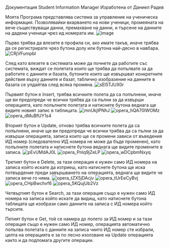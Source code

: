 Документация
Student Information Manager
Изработена от Даниел Радев

Моята Програма представлява система за управление на ученическа информация. Позволявайки вкарването на нови ученици, промеяната на вече съществуващи данни, премахване на данни, и търсене на данните на дадени ученици чрез ид номерата им.
![image](https://user-images.githubusercontent.com/26287242/165495112-f278e3f9-c6d1-4590-b9dd-b0c965a6759d.png)

Първо трябва да влезете в профила си, ако имате такъв, иначе трябва да се регистрирате чрез бутона долу или бутона най-дясно в навбара.
![CRjVFumpbl](https://user-images.githubusercontent.com/26287242/165495502-e8914f4e-9180-4c94-8a6a-cf0b6ce9f0d0.png)

След като влезете в системата може да почнете да работите със системата, виждат се полетата които ще трябва да попълвате за да работите с данните и базата, бутоните които ще извършват конкретните действия върху данните и базат, таблично изобразение на данните в базата се упдайтва след всяка промяна.
![sEl5TJUX0r](https://user-images.githubusercontent.com/26287242/165495610-1dc8f2d3-9ebc-470a-83d9-f0e65e3bd895.png)

Първият бутон е Insert, трябва всичките полета да са попълнени, иначе ще ви предопреди че всички трябва да са пълни за да извърши операцията, като полълните полетата и натиснете бутона веднага ще видите новият запис в таблицата. 
![mnUkjlPNhJ](https://user-images.githubusercontent.com/26287242/165498452-568f02fd-f457-4244-84e3-4dc0c01f64d0.png)
![opera_hQA70IWOMz](https://user-images.githubusercontent.com/26287242/165498465-8e390a12-032f-408e-a3ef-647aed046c63.png)
![opera_dMuBfUY1s4](https://user-images.githubusercontent.com/26287242/165498478-4d23f74f-f18f-432c-bd58-5c6567b9a39d.png)

Вторият бутон е Update, отново трябва всичките полета да са попълнени, иначе ще ви предопреди че всички трябва да са пълни за да извърши операцията, записа които ще се промени зависи от въведения ИД номер (следователно ИД номера не може да бъде променен), като полълните полетата и натиснете бутона веднага ще видите промените в записа.
![pEvUMdAJ0L](https://user-images.githubusercontent.com/26287242/165496646-623c8589-a62e-40a3-8ccf-dd918bad48ae.png)
![opera_Pnlq9jZeLP](https://user-images.githubusercontent.com/26287242/165496660-f2cbcc50-ffc3-4d3a-ab94-e35f55fefcb8.png)
![opera_wDCpbmNxyq](https://user-images.githubusercontent.com/26287242/165496675-80dadb9a-fcfd-42ea-91c4-7f6a47e6d086.png)

Третият бутон е Delete, за тази операция е нужен само ИД номера на записа който искате да изтриеш, като натиснете бутона ще иска потвърдение преди завършването на операцията, веднага ще видите че записа вече го няма.
![opera_tZX5jDAcjv](https://user-images.githubusercontent.com/26287242/165498737-05a47f8c-549e-41c2-8cac-36bc1924e444.png)
![opera_tUrEeCyBvj](https://user-images.githubusercontent.com/26287242/165498808-346934c8-9c52-4d3b-af0d-984245406733.png)
![opera_CHpBwchvf6](https://user-images.githubusercontent.com/26287242/165498815-f0d062a5-8865-48ac-b46e-03135704eb9e.png)
![opera_5KQujUb2Vz](https://user-images.githubusercontent.com/26287242/165498823-15af7cfa-e94d-4ae1-a88a-ad740d0e6b86.png)

Четвъртият бутон е Search, за тази операция също е нужен само ИД номера на записа който искате да видищ, като натиснете бутона таблицата ще изобрази само данните на записа с ИД номера който търсите.


Петият бутон е Get, той се намира до полето за ИД номер и за тази операция също е нужен само ИД номер, операцията автоматично попълва полетата с данните на записа чиито ИД номер сте избрали, целта на операцията е за по лесно изолзване на Update операцията както и да подпомага другите операции.
